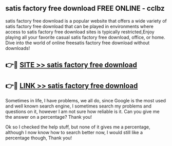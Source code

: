 ## satis factory free download FREE ONLINE - cclbz

satis factory free download is a popular website that offers a wide variety of satis factory free download that can be played in environments where access to satis factory free download sites is typically restricted,Enjoy playing all your favorite casual satis factory free download, office, or home. Dive into the world of online freesatis factory free download without downloads!

## 👉🔴 [SITE >> satis factory free download](http://news.freeplayer.one?title=satis_factory_free_download&ref=FRRE)

## 👉🔴 [LINK >> satis factory free download](http://news.freeplayer.one?title=satis_factory_free_download&ref=FREE)

Sometimes in life, I have problems, we all do, since Google is the most used and well known search engine, I sometimes search my problems and questions on it, however I am not sure how reliable is it. Can you give me the answer on a percentage? Thank you!

Ok so I checked the help stuff, but none of it gives me a percentage, although I now know how to search better now, I would still like a percentage though, Thank you!